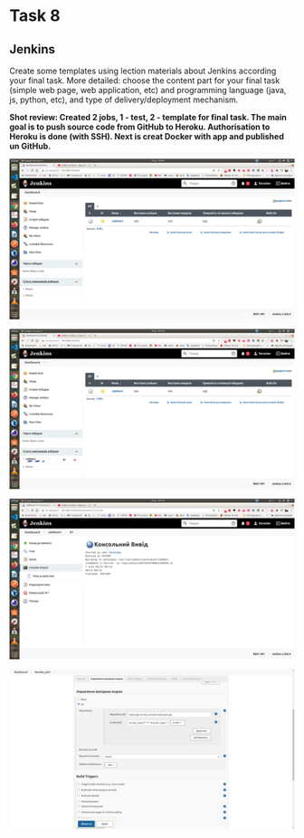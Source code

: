# Task 8

## Jenkins

Create some templates using lection materials about Jenkins according your final task.
More detailed: choose the content part for your final task (simple web page, web application, etc) and
programming language (java, js, python, etc), and type of delivery/deployment mechanism.

__Shot review:
Created 2 jobs, 1 - test, 2 - template for final task.
The main goal is to push source code from GitHub to Heroku. Authorisation to Heroku is done (with SSH). Next is creat Docker with app and published un GitHub.__

![Screen 1](./images/8_1.png)

![Screen 2](./images/8_2.png)

![Screen 3](./images/8_3.png)

![Screen 4](./images/8_4.png)

